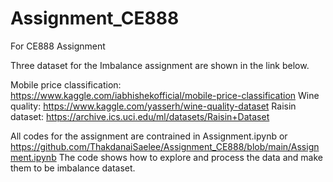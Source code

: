 # Assignment_CE888

For CE888 Assignment

Three dataset for the Imbalance assignment are shown in the link below.

Mobile price classification: https://www.kaggle.com/iabhishekofficial/mobile-price-classification
Wine quality: https://www.kaggle.com/yasserh/wine-quality-dataset
Raisin dataset: https://archive.ics.uci.edu/ml/datasets/Raisin+Dataset

All codes for the assignment are contrained in Assignment.ipynb or https://github.com/ThakdanaiSaelee/Assignment_CE888/blob/main/Assignment.ipynb
The code shows how to explore and process the data and make them to be imbalance dataset.
